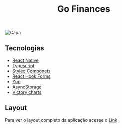 <h1 align="center">Go Finances</h1>
<br/>

![Capa](https://user-images.githubusercontent.com/53982668/150881341-5cb964b3-31ed-4b40-8b86-96548f9e77f9.png)



<h2>Tecnologias</h2>
<ul>
  <li><a href="https://reactnative.dev">React Native</a></li>
  <li><a href="https://www.typescriptlang.org">Typescript</a></li>
  <li><a href="https://styled-components.com">Styled Componets</a></li>
  <li><a href="https://react-hook-form.com">React Hook Forms</a></li>
  <li><a href="https://react-hook-form.com">Yup</a></li>
  <li><a href="https://react-hook-form.com">AsyncStorage</a></li>
  <li><a href="https://react-hook-form.com">Victory charts</a></li>
</ul>

<h2>Layout</h2>
<p>Para ver o layout completo da aplicação acesse o <a href="https://www.figma.com/file/vThJ6qrb4HDT6RfO5sJGu0/GoFinances-Ignite?node-id=0%3A1">Link</a></p>

